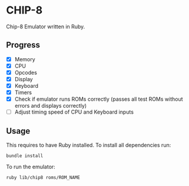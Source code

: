 # CHIP-8

Chip-8 Emulator written in Ruby.

## Progress
- [x] Memory
- [x] CPU
- [x] Opcodes
- [x] Display
- [x] Keyboard
- [x] Timers
- [x] Check if emulator runs ROMs correctly (passes all test ROMs without errors and displays correctly)
- [ ] Adjust timing speed of CPU and Keyboard inputs

## Usage
This requires to have Ruby installed. To install all dependencies run:

```
bundle install
```

To run the emulator:
```
ruby lib/chip8 roms/ROM_NAME
```
